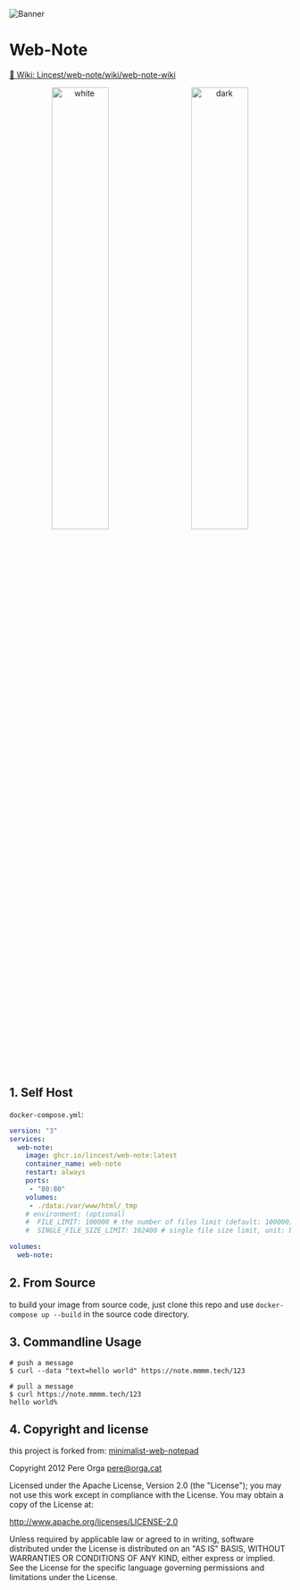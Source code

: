 ![Banner](./path_to_banner_file)

# Web-Note 

[🔗 Wiki: Lincest/web-note/wiki/web-note-wiki](https://github.com/Lincest/web-note/wiki)

<div align=center>
  <img src="https://i.imgur.com/EfLSz55.png" alt="white" width="45%" hspace="10">
  <img src="https://i.imgur.com/w8DGwoy.png" alt="dark" width="45%" hspace="10">
</div>

##  1. <a name='SelfHost'></a>Self Host

`docker-compose.yml`: 

```yaml
version: "3"
services:
  web-note:
    image: ghcr.io/lincest/web-note:latest
    container_name: web-note
    restart: always
    ports:
     - "80:80"
    volumes:
     - ./data:/var/www/html/_tmp
    # environment: (optional)
    #  FILE_LIMIT: 100000 # the number of files limit (default: 100000)
    #  SINGLE_FILE_SIZE_LIMIT: 102400 # single file size limit, unit: byte (default: 102400)

volumes:
  web-note:
```

##  2. <a name='FromSource'></a>From Source

to build your image from source code, just clone this repo and use `docker-compose up --build` in the source code directory.

##  3. <a name='CommandlineUsage'></a>Commandline Usage

```shell
# push a message
$ curl --data "text=hello world" https://note.mmmm.tech/123

# pull a message
$ curl https://note.mmmm.tech/123
hello world%
```

##  4. <a name='Copyrightandlicense'></a>Copyright and license

this project is forked from: [minimalist-web-notepad](https://github.com/pereorga/minimalist-web-notepad)

Copyright 2012 Pere Orga pere@orga.cat

Licensed under the Apache License, Version 2.0 (the "License"); you may not use this work except in compliance with the License. You may obtain a copy of the License at:

http://www.apache.org/licenses/LICENSE-2.0

Unless required by applicable law or agreed to in writing, software distributed under the License is distributed on an "AS IS" BASIS, WITHOUT WARRANTIES OR CONDITIONS OF ANY KIND, either express or implied. See the License for the specific language governing permissions and limitations under the License.